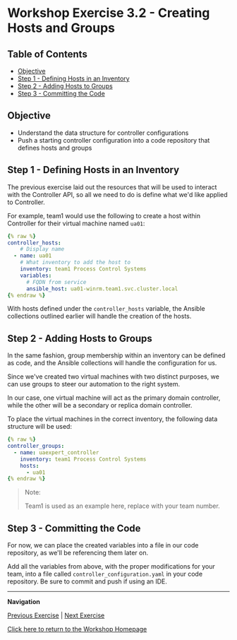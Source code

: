 # Workshop Exercise 3.2 - Creating Hosts and Groups

## Table of Contents

* [Objective](#objective)
* [Step 1 - Defining Hosts in an Inventory](#step-1---defining-hosts-in-an-inventory)
* [Step 2 - Adding Hosts to Groups](#step-2---adding-hosts-to-groups)
* [Step 3 - Committing the Code](#step-3---committing-the-code)

## Objective

* Understand the data structure for controller configurations
* Push a starting controller configuration into a code repository that defines hosts and groups

## Step 1 - Defining Hosts in an Inventory
The previous exercise laid out the resources that will be used to interact with the Controller API, so all we need to do is define what we'd like applied to Controller.

For example, team1 would use the following to create a host within Controller for their virtual machine named `ua01`:
```yaml
{% raw %}
controller_hosts:
    # Display name
  - name: ua01
    # What inventory to add the host to
    inventory: team1 Process Control Systems
    variables:
      # FQDN from service
      ansible_host: ua01-winrm.team1.svc.cluster.local
{% endraw %}
```

With hosts defined under the `controller_hosts` variable, the Ansible collections outlined earlier will handle the creation of the hosts.

## Step 2 - Adding Hosts to Groups
In the same fashion, group membership within an inventory can be defined as code, and the Ansible collections will handle the configuration for us.

Since we've created two virtual machines with two distinct purposes, we can use groups to steer our automation to the right system.

In our case, one virtual machine will act as the primary domain controller, while the other will be a secondary or replica domain controller.

To place the virtual machines in the correct inventory, the following data structure will be used:

```yaml
{% raw %}
controller_groups:
  - name: uaexpert_controller
    inventory: team1 Process Control Systems
    hosts:
      - ua01
{% endraw %}
```

> Note:
>
> Team1 is used as an example here, replace with your team number.

## Step 3 - Committing the Code
For now, we can place the created variables into a file in our code repository, as we'll be referencing them later on.

Add all the variables from above, with the proper modifications for your team, into a file called `controller_configuration.yaml` in your code repository. Be sure to commit and push if using an IDE.

---
**Navigation**

[Previous Exercise](../3.1-contorller-as-code/) | [Next Exercise](../3.3-linking-to-automation/)

[Click here to return to the Workshop Homepage](../../README.md)
